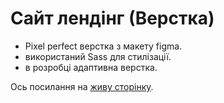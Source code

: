 # Сайт лендінг (Верстка)

- Pixel perfect верстка з макету figma.
- використаний Sass для стилізації.
- в розробці адаптивна верстка.

Ось посилання на [живу сторінку](https://pavlo-zubovych.github.io/P.Code_finalProject/).
